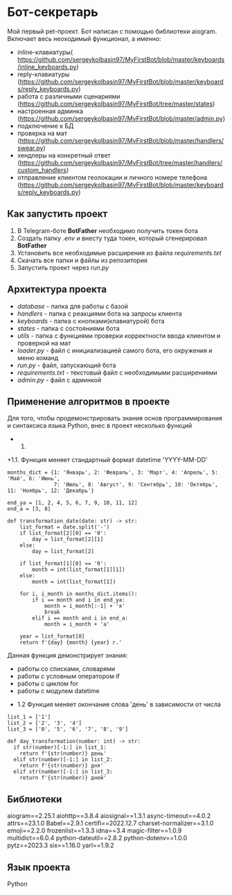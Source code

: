 # Бот-секретарь

Мой первый pet-проект. Бот написан с помощью библиотеки aiogram. Включает весь неоходимый функционал, а именно:

* inline-клавиатуры( https://github.com/sergeykolbasin97/MyFirstBot/blob/master/keyboards/inline_keyboards.py)
* reply-клавиатуры (https://github.com/sergeykolbasin97/MyFirstBot/blob/master/keyboards/reply_keyboards.py)
* работа с различными сценариями (https://github.com/sergeykolbasin97/MyFirstBot/tree/master/states)
* настроенная админка (https://github.com/sergeykolbasin97/MyFirstBot/blob/master/admin.py)
* подключение к БД
* проверка на мат (https://github.com/sergeykolbasin97/MyFirstBot/blob/master/handlers/swear.py)
* хендлеры на конкретный ответ (https://github.com/sergeykolbasin97/MyFirstBot/tree/master/handlers/custom_handlers)
* отправление клиентом геолокации и личного номере телефона (https://github.com/sergeykolbasin97/MyFirstBot/blob/master/keyboards/reply_keyboards.py)

## Как запустить проект

1. В Telegram-боте **BotFather** необходимо получить токен бота
2. Создать папку *.env* и внесту туда токен, который сгенерировал **BotFather**
3. Установить все необходимые расширения из файла *requirements.txt* 
4. Скачать все папки и файлы из репозитория 
5. Запустить проект через *run.py*

## Архитектура проекта 

* *database* - папка для работы с базой
* *handlers* - папка с реакциями бота на запросы клиента
* *keyboards* - папка с кнопками(клавиатурой) бота
* *states* - папка с состояниями бота 
* *utils* - папка с функциями проверки корректности ввода клиентом и проверкой на мат
* *loader.py* - файл с инициализацией самого бота, его окружения и меню команд
* *run.py* - файл, запускающий бота 
* *requirements.txt* - текстовый файл с необходимыми расширениями
* *admin.py* - файл с админкой

## Применение алгоритмов в проекте

Для того, чтобы продемонстрировать знания основ программирования и синтаксиса языка Python, внес в проект несколько функций

* 1. 
+1.1. Функция меняет стандартный формат datetime 'YYYY-MM-DD'
```
months_dict = {1: 'Январь', 2: 'Февраль', 3: 'Март', 4: 'Апрель', 5: 'Май', 6: 'Июнь',
               7: 'Июль', 8: 'Август', 9: 'Сентябрь', 10: 'Октябрь', 11: 'Ноябрь', 12: 'Декабрь'}

end_ya = [1, 2, 4, 5, 6, 7, 9, 10, 11, 12]
end_a = [3, 8]

def transformation_date(date: str) -> str:
    list_format = date.split('-')
    if list_format[2][0] == '0':
        day = list_format[2][1]
    else:
        day = list_format[2]

    if list_format[1][0] == '0':
        month = int(list_format[1][1])
    else:
        month = int(list_format[1])

    for i, i_month in months_dict.items():
        if i == month and i in end_ya:
            month = i_month[:-1] + 'я'
            break
        elif i == month and i in end_a:
            month = i_month + 'а'

    year = list_format[0]
    return f'{day} {month} {year} г.'
```

Данная функция демонстрирует знания: 
- работы со списками, словарями
- работы с условным оператором if
- работы с циклом for
- работы с модулем datetime

+ 1.2 Функция меняет окончание слова 'день' в зависимости от числа 
```
list_1 = ['1']
list_2 = ['2', '3', '4']
list_3 = ['0', '5', '6', '7', '8', '9']

def day_transformation(number: int) -> str:
  if str(number)[-1:] in list_1:
    return f'{str(number)} день'
  elif str(number)[-1:] in list_2:
    return f'{str(number)} дня'
  elif str(number)[-1:] in list_3:
    return f'{str(number)} дней'
```


## Библиотеки 

aiogram==2.25.1
aiohttp==3.8.4
aiosignal==1.3.1
async-timeout==4.0.2
attrs==23.1.0
Babel==2.9.1
certifi==2022.12.7
charset-normalizer==3.1.0
emoji==2.2.0
frozenlist==1.3.3
idna==3.4
magic-filter==1.0.9
multidict==6.0.4
python-dateutil==2.8.2
python-dotenv==1.0.0
pytz==2023.3
six==1.16.0
yarl==1.9.2

## Язык проекта 
Python 
